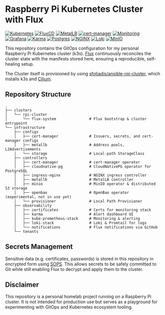 # Raspberry Pi Kubernetes Cluster with Flux
[![Kubernetes](https://img.shields.io/badge/Kubernetes-326CE5?logo=kubernetes&logoColor=white)](https://kubernetes.io/)
[![FluxCD](https://img.shields.io/badge/GitOps-FluxCD-009688?logo=flux&logoColor=white)](https://fluxcd.io/)
[![MetalLB](https://img.shields.io/badge/Networking-MetalLB-1F97D4)](https://metallb.universe.tf/)
[![cert-manager](https://img.shields.io/badge/Certificates-cert--manager-3ECF8E)](https://cert-manager.io/)
[![Monitoring](https://img.shields.io/badge/Monitoring-kube--prometheus--stack-E6522C?logo=prometheus&logoColor=white)](https://prometheus.io/)
[![Grafana](https://img.shields.io/badge/Dashboard-Grafana-F46800?logo=grafana&logoColor=white)](https://grafana.com/)
[![Karma](https://img.shields.io/badge/Alerts-Karma-6D5DF7)](https://github.com/prymitive/karma)
[![Postgres](https://img.shields.io/badge/Database-CloudNativePG-336791?logo=postgresql&logoColor=white)](https://cloudnative-pg.io/)
[![NGINX](https://img.shields.io/badge/Ingress-NGINX-009639?logo=nginx&logoColor=white)](https://kubernetes.github.io/ingress-nginx/)
[![Loki](https://img.shields.io/badge/Logging-Loki-5A2D81?logo=grafana&logoColor=white)](https://grafana.com/oss/loki/)
[![MinIO](https://img.shields.io/badge/Storage-MinIO-9400d3?logo=minio&logoColor=white)](https://min.io/)

This repository contains the GitOps configuration for my personal Raspberry Pi Kubernetes cluster (k3s).
[Flux](https://fluxcd.io/) continuously reconciles the cluster state with the manifests stored here, ensuring a reproducible, self-healing setup.

The Cluster itself is provisioned by using [sfotiadis/ansible-rpi-cluster](https://github.com/sfotiadis/ansible-rpi-cluster), which installs k3s and [Cilium](https://cilium.io/).


## Repository Structure

```text
.
├── clusters
│   └── rpi-cluster
│       └── flux-system               # Flux bootstrap & cluster entrypoint
└── infrastructure
    ├── configs
    │   ├── cert-manager              # Issuers, secrets, and cert-manager configs
    │   ├── metallb                   # Address pools, L2Advertisements
    │   └── storage                   # Local-path StorageClass
    ├── controllers
    │   ├── cert-manager              # cert-manager operator
    │   ├── cloudnative-pg            # CloudNativePG operator for PostgreSQL
    │   ├── ingress-nginx             # NGINX ingress controller
    │   ├── metallb                   # MetalLB controller
    │   ├── minio                     # MinIO operator & distributed S3 storage
    │   ├── openbao                   # OpenBao operator (experimental, not in use yet)
    │   └── provisioner               # Local Path Provisioner
    ├── observability
    │   ├── certificates              # Certs for monitoring stack
    │   ├── karma                     # Alert dashboard UI
    │   ├── kube-prometheus-stack     # Monitoring & alerting
    │   ├── loki-stack                # Loki & Promtail for logs
    │   └── notifications             # Flux notifications via GitHub
    └── tenants
```

## Secrets Management

Sensitive data (e.g. certificates, passwords) is stored in this repository in encrypted form using [SOPS](https://github.com/getsops/sops).
This allows secrets to be safely committed to Git while still enabling Flux to decrypt and apply them to the cluster.

## Disclaimer

This repository is a personal homelab project running on a Raspberry Pi cluster.
It is not intended for production use but serves as a playground for experimenting with GitOps and Kubernetes ecosystem tooling.
